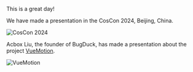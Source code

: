 This is a great day!

We have made a presentation in the CosCon 2024, Beijing, China.

![CosCon 2024](/coscon24/image.png)

Acbox Liu, the founder of BugDuck, has made a presentation about the project [VueMotion](https://github.com/Bug-Duck/vuemotion).

![VueMotion](/coscon24/image2.png)

